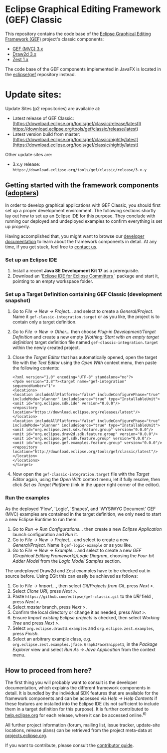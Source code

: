 # Eclipse Graphical Editing Framework (GEF) Classic

This repository contains the code base of the [Eclipse Graphical Editing Framework (GEF)](http://www.eclipse.org/gef/) project's classic components: 
 - [GEF (MVC) 3.x](https://www.eclipse.org/gef/gef_mvc/index.php)
 - [Draw2d 3.x](https://www.eclipse.org/gef/draw2d/index.php) 
 - [Zest 1.x](https://www.eclipse.org/gef/zest/index.php)
 
The code base of the GEF components implemented in JavaFX is located in the [eclipse/gef](https://github.com/eclipse/gef) repository instead.

# Update sites:

Update Sites (p2 repositories) are available at:

 - Latest release of GEF Classic: [https://download.eclipse.org/tools/gef/classic/release/latest]( https://download.eclipse.org/tools/gef/classic/release/latest) 
 - Latest version build from master: [https://download.eclipse.org/tools/gef/classic/nightly/latest](https://download.eclipse.org/tools/gef/classic/nightly/latest)

Other update sites are:

- 3.x.y release: `https://download.eclipse.org/tools/gef/classic/release/3.x.y`

## Getting started with the framework components ([adopters](https://www.eclipse.org/projects/dev_process/#2_3_3_Adopters))
In order to develop graphical applications with GEF Classic, you should first set up a proper development environment. The following sections shortly lay out how to set up an Eclipse IDE for this purpose. They conclude with running our deployed and undeployed examples to confirm everything is set up properly. 

Having accomplished that, you might want to browse our [developer documentation](https://github.com/eclipse/gef-classic/wiki#developer-documentation) to learn about the framework components in detail. At any time, if you get stuck, feel free to [contact us](https://projects.eclipse.org/projects/tools.gef/contact).

### Set up an Eclipse IDE
1. Install a recent **Java SE Development Kit 17** as a prerequisite.
2. Download an '[Eclipse IDE for Eclipse Committers ](http://www.eclipse.org/downloads/packages)' package and start it, pointing to an empty workspace folder. 

### Set up a Target Definition containing GEF Classic (development snapshot)
1. Go to *File -> New -> Project...* and select to create a *General/Project*. Name it `gef-classic-integration.target` or as you like, the project is to contain only a target definition.
2. Go to *File -> New -> Other...* then choose *Plug-in Development/Target Definition* and create a new empty (*Nothing: Start with an empty target definition*) target definition file named `gef-classic-integration.target` within the newly created project.
3. Close the *Target Editor* that has automatically opened, open the target file with the *Text Editor* using the *Open With* context menu, then paste the following contents:
	
	```
	<?xml version="1.0" encoding="UTF-8" standalone="no"?>
	<?pde version="3.8"?><target name="gef-integration" sequenceNumber="1">
	<locations>
	<location includeAllPlatforms="false" includeConfigurePhase="true" includeMode="planner" includeSource="true" type="InstallableUnit">
	<unit id="org.eclipse.sdk.ide" version="0.0.0"/>
	<repository location="https://download.eclipse.org/releases/latest"/>
	</location>
	<location includeAllPlatforms="false" includeConfigurePhase="true" includeMode="planner" includeSource="true" type="InstallableUnit">
	<unit id="org.eclipse.zest.sdk.feature.group" version="0.0.0"/>
	<unit id="org.eclipse.draw2d.sdk.feature.group" version="0.0.0"/>
	<unit id="org.eclipse.gef.sdk.feature.group" version="0.0.0"/>
	<unit id="org.eclipse.gef.examples.feature.group" version="0.0.0"/>
	<repository location="http://download.eclipse.org/tools/gef/classic/latest"/>
	</location>
	</locations>
	</target>
	```
4. Now open the `gef-classic-integration.target` file with the *Target Editor* again, using the *Open With* context menu, let if fully resolve, then click *Set as Target Platform* (link in the upper right corner of the editor).

### Run the examples
As the deployed 'Flow', 'Logic', 'Shapes', and 'WYSIWYG Document' GEF (MVC) examples are contained in the target definition, we only need to start a new Eclipse Runtime to run them: 

1. Go to *Run -> Run Configurations...* then create a new *Eclipse Application* launch configuration and *Run* it.
2. Go to *File -> New -> Project...* and select to create a new *General/Project*. Name it `gef-logic-example` or as you like.
3. Go to *File -> New -> Example...* and select to create a new *GEF (Graphical Editing Framework)/Logic Diagram*, choosing the *Four-bit Adder Model* from the *Logic Model Samples* section.

The undeployed Draw2d and Zest examples have to be checked out in source before. Using EGit this can easily be achieved as follows:

1. Go to *File -> Import...*, then select *Git/Projects from Git*, press *Next >*.
2. Select *Clone URI*, press *Next >*.
3. Paste `https://github.com/eclipse/gef-classic.git` to the *URI* field , press *Next >*.
3. Select *master* branch, press *Next >*.
4. Confirm the local directory or change it as needed, press *Next >*.
5. Ensure *Import existing Eclipse projects* is checked, then select *Working Tree* and press *Next >*.
5. Select `org.eclipse.draw2d.examples` and `org.eclipse.zest.examples`, press *Finish*.
6. Select an arbitrary example class, e.g. `org.eclipse.zest.examples.jface.GraphJFaceSnippet1`, in the *Package Explorer* view and select *Run As -> Java Application* from the context menu.

## How to proceed from here?
The first thing you will probably want to consult is the developer documentation, which explains the different framework components in detail. It is bundled by the individual SDK features that are available for the framework components and can be accessed via *Help -> Help Contents* if these features are installed into the Eclipse IDE (its not sufficient to include them in a target definition for this purpose). It is further contributed to [help.eclipse.org](http://help.eclipse.org/) for each release, where it can be accessed online.<sup>6)</sup>

All further project information (forum, mailing list, issue tracker, update-site locations, release plans) can be retrieved from the project meta-data at [projects.eclipse.org](https://projects.eclipse.org/projects/tools.gef).

If you want to contribute, please consult the [contributor guide](https://github.com/eclipse/gef-classic/blob/master/CONTRIBUTING.md#contributing-to-the-eclipse-graphical-editing-framework-gef).
